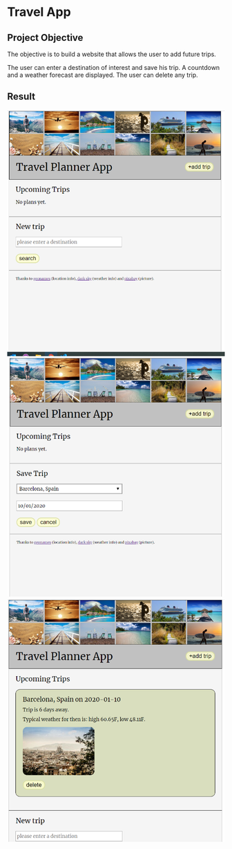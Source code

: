 # Travel App

## Project Objective

The objective is to build a website that allows the user to add future trips.

The user can enter a destination of interest and save his trip. A countdown and a weather forecast are displayed. The user can delete any trip.

## Result

![screenshot](src/client/media/readme1.png)
![screenshot](src/client/media/readme2.png)
![screenshot](src/client/media/readme3.png)
